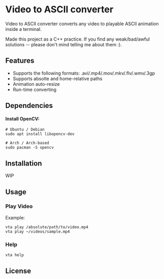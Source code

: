 # Video to ASCII converter
Video to ASCII converter converts any video to playable ASCII animation inside a terminal.

Made this project as a C++ practice. 
If you find any weak/bad/awful solutions -- please don't mind telling me about them :).

## Features
- Supports the following formats:
  .avi/.mp4/.mov/.mkv/.flv/.wmv/.3gp
- Supports absolte and home-relative paths
- Animation auto-resize
- Run-time converting

## Dependencies
#### Install OpenCV:
```
# Ubuntu / Debian
sudo apt install libopencv-dev

# Arch / Arch-based
sudo pacman -S opencv
```

## Installation
WIP



## Usage
### Play Video
Example:
```
vta play /absolute/path/to/video.mp4
vta play ~/videos/sample.mp4
```
### Help
```
vta help
```
## License
